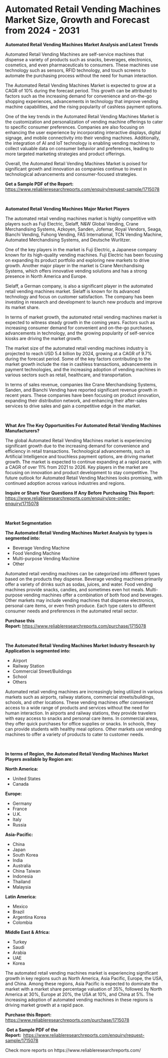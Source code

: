 <p><h1>Automated Retail Vending Machines Market Size, Growth and Forecast from 2024 - 2031</h1></p><p><strong>Automated Retail Vending Machines Market Analysis and Latest Trends</strong></p>
<p><p>Automated Retail Vending Machines are self-service machines that dispense a variety of products such as snacks, beverages, electronics, cosmetics, and even pharmaceuticals to consumers. These machines use technology such as sensors, RFID technology, and touch screens to automate the purchasing process without the need for human interaction.</p><p>The Automated Retail Vending Machines Market is expected to grow at a CAGR of 10% during the forecast period. This growth can be attributed to factors such as the increasing demand for convenience and on-the-go shopping experiences, advancements in technology that improve vending machine capabilities, and the rising popularity of cashless payment options.</p><p>One of the key trends in the Automated Retail Vending Machines Market is the customization and personalization of vending machine offerings to cater to specific consumer preferences. Companies are also focusing on enhancing the user experience by incorporating interactive displays, digital signage, and mobile connectivity into their vending machines. Additionally, the integration of AI and IoT technology is enabling vending machines to collect valuable data on consumer behavior and preferences, leading to more targeted marketing strategies and product offerings.</p><p>Overall, the Automated Retail Vending Machines Market is poised for significant growth and innovation as companies continue to invest in technological advancements and consumer-focused strategies.</p></p>
<p><strong>Get a Sample PDF of the Report:&nbsp;</strong> <a href="https://www.reliableresearchreports.com/enquiry/request-sample/1715078">https://www.reliableresearchreports.com/enquiry/request-sample/1715078</a></p>
<p>&nbsp;</p>
<p><strong>Automated Retail Vending Machines Major Market Players</strong></p>
<p><p>The automated retail vending machines market is highly competitive with players such as Fuji Electric, Sielaff, N&W Global Vending, Crane Merchandising Systems, Azkoyen, Sanden, Jofemar, Royal Vendors, Seaga, Bianchi Vending, Fuhong Vending, FAS International, TCN Vending Machine, Automated Merchandising Systems, and Deutsche Wurlitzer.</p><p>One of the key players in the market is Fuji Electric, a Japanese company known for its high-quality vending machines. Fuji Electric has been focusing on expanding its product portfolio and exploring new markets to drive growth. Another major player in the market is Crane Merchandising Systems, which offers innovative vending solutions and has a strong presence in North America and Europe.</p><p>Sielaff, a German company, is also a significant player in the automated retail vending machines market. Sielaff is known for its advanced technology and focus on customer satisfaction. The company has been investing in research and development to launch new products and improve its market share.</p><p>In terms of market growth, the automated retail vending machines market is expected to witness steady growth in the coming years. Factors such as increasing consumer demand for convenient and on-the-go purchases, advancements in technology, and the growing popularity of self-service kiosks are driving the market growth.</p><p>The market size of the automated retail vending machines industry is projected to reach USD 5.4 billion by 2024, growing at a CAGR of 9.7% during the forecast period. Some of the key factors contributing to the market growth include the rise in cashless transactions, advancements in payment technologies, and the increasing adoption of vending machines in various sectors such as retail, healthcare, and transportation.</p><p>In terms of sales revenue, companies like Crane Merchandising Systems, Sanden, and Bianchi Vending have reported significant revenue growth in recent years. These companies have been focusing on product innovation, expanding their distribution network, and enhancing their after-sales services to drive sales and gain a competitive edge in the market.</p></p>
<p>&nbsp;</p>
<p><strong>What Are The Key Opportunities For Automated Retail Vending Machines Manufacturers?</strong></p>
<p><p>The global Automated Retail Vending Machines market is experiencing significant growth due to the increasing demand for convenience and efficiency in retail transactions. Technological advancements, such as Artificial Intelligence and touchless payment options, are driving market growth. The market is expected to continue expanding at a rapid pace, with a CAGR of over 11% from 2021 to 2026. Key players in the market are focusing on innovation and product development to stay competitive. The future outlook for Automated Retail Vending Machines looks promising, with continued adoption across various industries and regions.</p></p>
<p><strong>Inquire or Share Your Questions If Any Before Purchasing This Report:</strong> <a href="https://www.reliableresearchreports.com/enquiry/pre-order-enquiry/1715078">https://www.reliableresearchreports.com/enquiry/pre-order-enquiry/1715078</a></p>
<p>&nbsp;</p>
<p><strong>Market Segmentation</strong></p>
<p><strong>The Automated Retail Vending Machines Market Analysis by types is segmented into:</strong></p>
<p><ul><li>Beverage Vending Machine</li><li>Food Vending Machine</li><li>Multi-purpose Vending Machine</li><li>Other</li></ul></p>
<p><p>Automated retail vending machines can be categorized into different types based on the products they dispense. Beverage vending machines primarily offer a variety of drinks such as sodas, juices, and water. Food vending machines provide snacks, candies, and sometimes even hot meals. Multi-purpose vending machines offer a combination of both food and beverages. Other markets may include vending machines that dispense electronics, personal care items, or even fresh produce. Each type caters to different consumer needs and preferences in the automated retail sector.</p></p>
<p><strong>Purchase this Report:&nbsp;</strong><a href="https://www.reliableresearchreports.com/purchase/1715078">https://www.reliableresearchreports.com/purchase/1715078</a></p>
<p>&nbsp;</p>
<p><strong>The Automated Retail Vending Machines Market Industry Research by Application is segmented into:</strong></p>
<p><ul><li>Airport</li><li>Railway Station</li><li>Commercial Street/Buildings</li><li>School</li><li>Others</li></ul></p>
<p><p>Automated retail vending machines are increasingly being utilized in various markets such as airports, railway stations, commercial streets/buildings, schools, and other locations. These vending machines offer convenient access to a wide range of products and services without the need for human interaction. In airports and railway stations, they provide travelers with easy access to snacks and personal care items. In commercial areas, they offer quick purchases for office supplies or snacks. In schools, they can provide students with healthy meal options. Other markets use vending machines to offer a variety of products to cater to customer needs.</p></p>
<p>&nbsp;</p>
<p><strong>In terms of Region, the Automated Retail Vending Machines Market Players available by Region are:</strong></p>
<p>
    <p> <strong> North America: </strong>
        <ul>
            <li>United States</li>
            <li>Canada</li>
        </ul>
        </p> 
    <p> <strong> Europe: </strong>
        <ul>
            <li>Germany</li>
            <li>France</li>
            <li>U.K.</li>
            <li>Italy</li>
            <li>Russia</li>
        </ul>
        </p> 
    <p> <strong> Asia-Pacific: </strong>
        <ul>
            <li>China</li>
            <li>Japan</li>
            <li>South Korea</li>
            <li>India</li>
            <li>Australia</li>
            <li>China Taiwan</li>
            <li>Indonesia</li>
            <li>Thailand</li>
            <li>Malaysia</li>
        </ul>
        </p> 
    <p> <strong> Latin America: </strong>
        <ul>
            <li>Mexico</li>
            <li>Brazil</li>
            <li>Argentina Korea</li>
            <li>Colombia</li>
        </ul>
        </p> 
    <p> <strong> Middle East & Africa: </strong>
        <ul>
            <li>Turkey</li>
            <li>Saudi</li>
            <li>Arabia</li>
            <li>UAE</li>
            <li>Korea</li>
        </ul>
    </p>
    </p>
<p><p>The automated retail vending machines market is experiencing significant growth in key regions such as North America, Asia Pacific, Europe, the USA, and China. Among these regions, Asia Pacific is expected to dominate the market with a market share percentage valuation of 35%, followed by North America at 30%, Europe at 20%, the USA at 10%, and China at 5%. The increasing adoption of automated vending machines in these regions is driving market growth at a rapid pace.</p></p>
<p><strong>Purchase this Report: </strong><a href="https://www.reliableresearchreports.com/purchase/1715078">https://www.reliableresearchreports.com/purchase/1715078</a></p>
<p>&nbsp;<strong>Get a Sample PDF of the Report:&nbsp;&nbsp;</strong><a href="https://www.reliableresearchreports.com/enquiry/request-sample/1715078">https://www.reliableresearchreports.com/enquiry/request-sample/1715078</a></p>
<p><strong></strong></p>
<p>Check more reports on https://www.reliableresearchreports.com/</p>